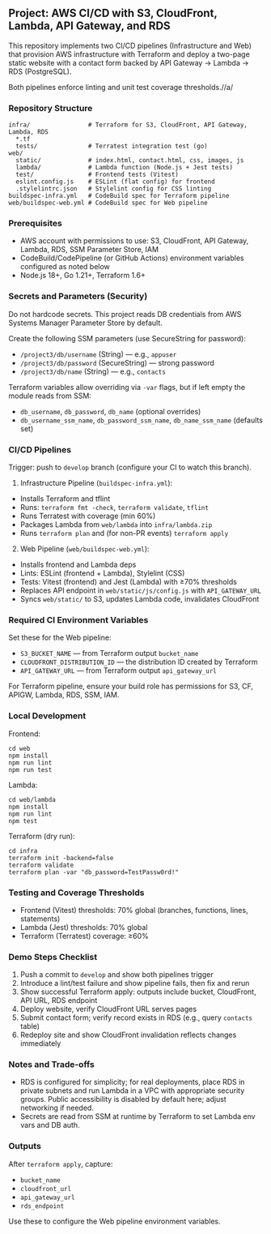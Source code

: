 ## Project: AWS CI/CD with S3, CloudFront, Lambda, API Gateway, and RDS

This repository implements two CI/CD pipelines (Infrastructure and Web) that provision AWS infrastructure with Terraform and deploy a two-page static website with a contact form backed by API Gateway → Lambda → RDS (PostgreSQL).

Both pipelines enforce linting and unit test coverage thresholds.//a/

### Repository Structure

```
infra/                # Terraform for S3, CloudFront, API Gateway, Lambda, RDS
  *.tf
  tests/              # Terratest integration test (go)
web/
  static/             # index.html, contact.html, css, images, js
  lambda/             # Lambda function (Node.js + Jest tests)
  test/               # Frontend tests (Vitest)
  eslint.config.js    # ESLint (flat config) for frontend
  .stylelintrc.json   # Stylelint config for CSS linting
buildspec-infra.yml   # CodeBuild spec for Terraform pipeline
web/buildspec-web.yml # CodeBuild spec for Web pipeline
```

### Prerequisites

- AWS account with permissions to use: S3, CloudFront, API Gateway, Lambda, RDS, SSM Parameter Store, IAM
- CodeBuild/CodePipeline (or GitHub Actions) environment variables configured as noted below
- Node.js 18+, Go 1.21+, Terraform 1.6+

### Secrets and Parameters (Security)

Do not hardcode secrets. This project reads DB credentials from AWS Systems Manager Parameter Store by default.

Create the following SSM parameters (use SecureString for password):

- `/project3/db/username` (String) — e.g., `appuser`
- `/project3/db/password` (SecureString) — strong password
- `/project3/db/name` (String) — e.g., `contacts`

Terraform variables allow overriding via `-var` flags, but if left empty the module reads from SSM:

- `db_username`, `db_password`, `db_name` (optional overrides)
- `db_username_ssm_name`, `db_password_ssm_name`, `db_name_ssm_name` (defaults set)

### CI/CD Pipelines

Trigger: push to `develop` branch (configure your CI to watch this branch).

1) Infrastructure Pipeline (`buildspec-infra.yml`):
- Installs Terraform and tflint
- Runs: `terraform fmt -check`, `terraform validate`, `tflint`
- Runs Terratest with coverage (min 60%)
- Packages Lambda from `web/lambda` into `infra/lambda.zip`
- Runs `terraform plan` and (for non-PR events) `terraform apply`

2) Web Pipeline (`web/buildspec-web.yml`):
- Installs frontend and Lambda deps
- Lints: ESLint (frontend + Lambda), Stylelint (CSS)
- Tests: Vitest (frontend) and Jest (Lambda) with ≥70% thresholds
- Replaces API endpoint in `web/static/js/config.js` with `API_GATEWAY_URL`
- Syncs `web/static/` to S3, updates Lambda code, invalidates CloudFront

### Required CI Environment Variables

Set these for the Web pipeline:

- `S3_BUCKET_NAME` — from Terraform output `bucket_name`
- `CLOUDFRONT_DISTRIBUTION_ID` — the distribution ID created by Terraform
- `API_GATEWAY_URL` — from Terraform output `api_gateway_url`

For Terraform pipeline, ensure your build role has permissions for S3, CF, APIGW, Lambda, RDS, SSM, IAM.

### Local Development

Frontend:

```
cd web
npm install
npm run lint
npm run test
```

Lambda:

```
cd web/lambda
npm install
npm run lint
npm test
```

Terraform (dry run):

```
cd infra
terraform init -backend=false
terraform validate
terraform plan -var "db_password=TestPassw0rd!"
```

### Testing and Coverage Thresholds

- Frontend (Vitest) thresholds: 70% global (branches, functions, lines, statements)
- Lambda (Jest) thresholds: 70% global
- Terraform (Terratest) coverage: ≥60%

### Demo Steps Checklist

1. Push a commit to `develop` and show both pipelines trigger
2. Introduce a lint/test failure and show pipeline fails, then fix and rerun
3. Show successful Terraform apply: outputs include bucket, CloudFront, API URL, RDS endpoint
4. Deploy website, verify CloudFront URL serves pages
5. Submit contact form; verify record exists in RDS (e.g., query `contacts` table)
6. Redeploy site and show CloudFront invalidation reflects changes immediately

### Notes and Trade-offs

- RDS is configured for simplicity; for real deployments, place RDS in private subnets and run Lambda in a VPC with appropriate security groups. Public accessibility is disabled by default here; adjust networking if needed.
- Secrets are read from SSM at runtime by Terraform to set Lambda env vars and DB auth.

### Outputs

After `terraform apply`, capture:

- `bucket_name`
- `cloudfront_url`
- `api_gateway_url`
- `rds_endpoint`

Use these to configure the Web pipeline environment variables.
